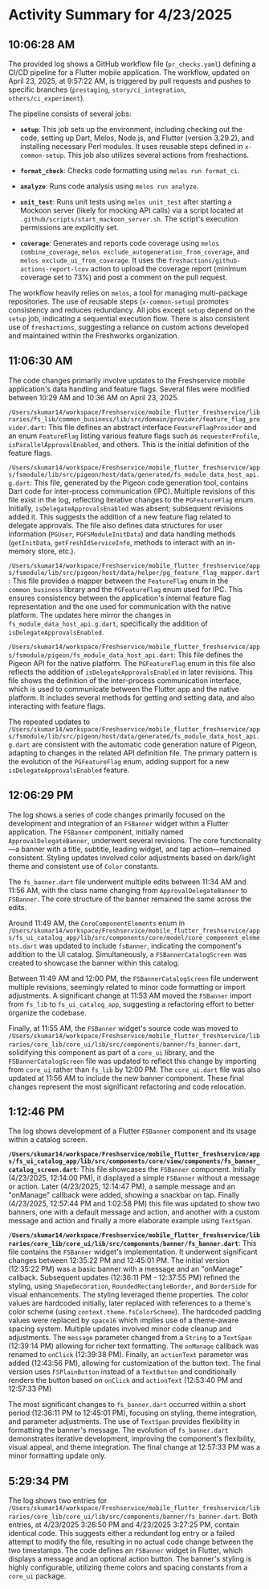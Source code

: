 # Activity Summary for 4/23/2025

## 10:06:28 AM
The provided log shows a GitHub workflow file (`pr_checks.yaml`) defining a CI/CD pipeline for a Flutter mobile application.  The workflow, updated on April 23, 2025, at 9:57:22 AM, is triggered by pull requests and pushes to specific branches (`prestaging`, `story/ci_integration`, `others/ci_experiment`).

The pipeline consists of several jobs:

* **`setup`**: This job sets up the environment, including checking out the code, setting up Dart, Melos, Node.js, and Flutter (version 3.29.2), and installing necessary Perl modules.  It uses reusable steps defined in `x-common-setup`.  This job also utilizes several actions from freshactions.


* **`format_check`**: Checks code formatting using `melos run format_ci`.

* **`analyze`**: Runs code analysis using `melos run analyze`.

* **`unit_test`**: Runs unit tests using `melos unit_test` after starting a Mockoon server (likely for mocking API calls) via a script located at `.github/scripts/start_mackoon_server.sh`.  The script's execution permissions are explicitly set.

* **`coverage`**: Generates and reports code coverage using `melos combine_coverage`, `melos exclude_autogeneration_from_coverage`, and `melos exclude_ui_from_coverage`. It uses the `freshactions/github-actions-report-lcov` action to upload the coverage report (minimum coverage set to 73%) and post a comment on the pull request.

The workflow heavily relies on `melos`, a tool for managing multi-package repositories.  The use of reusable steps (`x-common-setup`) promotes consistency and reduces redundancy.  All jobs except `setup` depend on the `setup` job, indicating a sequential execution flow.  There is also consistent use of `freshactions`, suggesting a reliance on custom actions developed and maintained within the Freshworks organization.


## 11:06:30 AM
The code changes primarily involve updates to the Freshservice mobile application's data handling and feature flags.  Several files were modified between 10:29 AM and 10:36 AM on April 23, 2025.

`/Users/skumar14/workspace/Freshservice/mobile_flutter_freshservice/libraries/fs_lib/common_business/lib/src/domain/provider/feature_flag_provider.dart`: This file defines an abstract interface `FeatureFlagProvider` and an enum `FeatureFlag` listing various feature flags such as `requesterProfile`, `isParallelApprovalEnabled`, and others. This is the initial definition of the feature flags.


`/Users/skumar14/workspace/Freshservice/mobile_flutter_freshservice/apps/fsmodule/lib/src/pigeon/host/data/generated/fs_module_data_host_api.g.dart`: This file, generated by the Pigeon code generation tool, contains Dart code for inter-process communication (IPC).  Multiple revisions of this file exist in the log, reflecting iterative changes to the `PGFeatureFlag` enum. Initially,  `isDelegateApprovalsEnabled` was absent; subsequent revisions added it. This suggests the addition of a new feature flag related to delegate approvals.  The file also defines data structures for user information (`PGUser`, `PGFSModuleInitData`) and data handling methods (`getInitData`, `getFreshIdServiceInfo`, methods to interact with an in-memory store, etc.).


`/Users/skumar14/workspace/Freshservice/mobile_flutter_freshservice/apps/fsmodule/lib/src/pigeon/host/data/helper/pg_feature_flag_mapper.dart`: This file provides a mapper between the `FeatureFlag` enum in the `common_business` library and the `PGFeatureFlag` enum used for IPC. This ensures consistency between the application's internal feature flag representation and the one used for communication with the native platform.  The updates here mirror the changes in `fs_module_data_host_api.g.dart`, specifically the addition of `isDelegateApprovalsEnabled`.


`/Users/skumar14/workspace/Freshservice/mobile_flutter_freshservice/apps/fsmodule/pigeon/fs_module_data_host_api.dart`: This file defines the Pigeon API for the native platform.  The `PGFeatureFlag` enum in this file also reflects the addition of `isDelegateApprovalsEnabled` in later revisions. This file shows the definition of the inter-process communication interface, which is used to communicate between the Flutter app and the native platform. It includes several methods for getting and setting data, and also interacting with feature flags.


The repeated updates to `/Users/skumar14/workspace/Freshservice/mobile_flutter_freshservice/apps/fsmodule/lib/src/pigeon/host/data/generated/fs_module_data_host_api.g.dart` are consistent with the automatic code generation nature of Pigeon, adapting to changes in the related API definition file.  The primary pattern is the evolution of the `PGFeatureFlag` enum, adding support for a new `isDelegateApprovalsEnabled` feature.


## 12:06:29 PM
The log shows a series of code changes primarily focused on the development and integration of an `FSBanner` widget within a Flutter application.  The `FSBanner` component, initially named `ApprovalDelegateBanner`, underwent several revisions.  The core functionality—a banner with a title, subtitle, leading widget, and tap action—remained consistent.  Styling updates involved color adjustments based on dark/light theme and consistent use of  `Color` constants.

The `fs_banner.dart` file underwent multiple edits between 11:34 AM and 11:56 AM, with the class name changing from `ApprovalDelegateBanner` to `FSBanner`. The core structure of the banner remained the same across the edits.

Around 11:49 AM, the `CoreComponentElements` enum in  `/Users/skumar14/workspace/Freshservice/mobile_flutter_freshservice/apps/fs_ui_catalog_app/lib/src/components/core/model/core_component_elements.dart` was updated to include `fsBanner`, indicating the component's addition to the UI catalog.  Simultaneously, a `FSBannerCatalogScreen` was created to showcase the banner within this catalog.

Between 11:49 AM and 12:00 PM, the `FSBannerCatalogScreen` file underwent multiple revisions, seemingly related to minor code formatting or import adjustments. A significant change at 11:53 AM moved the `FSBanner` import from `fs_lib` to `fs_ui_catalog_app`, suggesting a refactoring effort to better organize the codebase.

Finally, at 11:55 AM, the `FSBanner` widget's source code was moved to  `/Users/skumar14/workspace/Freshservice/mobile_flutter_freshservice/libraries/core_lib/core_ui/lib/src/components/banner/fs_banner.dart`, solidifying this component as part of a `core_ui` library, and the `FSBannerCatalogScreen` file was updated to reflect this change by importing from `core_ui` rather than `fs_lib` by 12:00 PM. The `core_ui.dart` file was also updated at 11:56 AM to include the new banner component.  These final changes represent the most significant refactoring and code relocation.


## 1:12:46 PM
The log shows development of a Flutter `FSBanner` component and its usage within a catalog screen.

**`/Users/skumar14/workspace/Freshservice/mobile_flutter_freshservice/apps/fs_ui_catalog_app/lib/src/components/core/view/components/fs_banner_catalog_screen.dart`**: This file showcases the `FSBanner` component.  Initially (4/23/2025, 12:14:00 PM), it displayed a simple `FSBanner` without a message or action.  Later (4/23/2025, 12:14:47 PM), a sample message and an "onManage" callback were added, showing a snackbar on tap.  Finally (4/23/2025, 12:57:44 PM and 1:02:58 PM) this file was updated to show two banners, one with a default message and action, and another with a custom message and action and finally a more elaborate example using `TextSpan`.


**`/Users/skumar14/workspace/Freshservice/mobile_flutter_freshservice/libraries/core_lib/core_ui/lib/src/components/banner/fs_banner.dart`**: This file contains the `FSBanner` widget's implementation.  It underwent significant changes between 12:35:22 PM and 12:45:01 PM.  The initial version (12:35:22 PM)  was a basic banner with a message and an "onManage" callback.  Subsequent updates (12:36:11 PM - 12:37:55 PM) refined the styling, using  `ShapeDecoration`, `RoundedRectangleBorder`, and  `BorderSide` for visual enhancements.  The styling leveraged theme properties. The color values are hardcoded initially, later replaced with references to a theme's color scheme (using `context.theme.fsColorScheme`). The hardcoded padding values were replaced by `space16` which implies use of a theme-aware spacing system. Multiple updates involved minor code cleanup and adjustments. The `message` parameter changed from a `String` to a `TextSpan` (12:39:14 PM)  allowing for richer text formatting. The `onManage` callback was renamed to `onClick` (12:39:38 PM).  Finally, an `actionText` parameter was added (12:43:56 PM), allowing for customization of the button text.  The final version uses `FSPlainButton` instead of a `TextButton` and conditionally renders the button based on `onClick` and `actionText` (12:53:40 PM and 12:57:33 PM)

The most significant changes to `fs_banner.dart` occurred within a short period (12:36:11 PM to 12:45:01 PM), focusing on styling, theme integration, and parameter adjustments. The use of `TextSpan` provides flexibility in formatting the banner's message.  The evolution of `fs_banner.dart` demonstrates iterative development, improving the component's flexibility, visual appeal, and theme integration. The final change at 12:57:33 PM was a minor formatting update only.


## 5:29:34 PM
The log shows two entries for `/Users/skumar14/workspace/Freshservice/mobile_flutter_freshservice/libraries/core_lib/core_ui/lib/src/components/banner/fs_banner.dart`.  Both entries, at 4/23/2025 3:26:50 PM and 4/23/2025 3:27:25 PM, contain identical code. This suggests either a redundant log entry or a failed attempt to modify the file, resulting in no actual code change between the two timestamps.  The code defines an `FSBanner` widget in Flutter, which displays a message and an optional action button.  The banner's styling is highly configurable, utilizing theme colors and spacing constants from a `core_ui` package.

